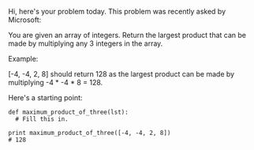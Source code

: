 Hi, here's your problem today. This problem was recently asked by Microsoft:

You are given an array of integers. Return the largest product that can be made by multiplying any 3 integers in 
the array.

Example:

[-4, -4, 2, 8] should return 128 as the largest product can be made by multiplying -4 * -4 * 8 = 128.

Here's a starting point:
```
def maximum_product_of_three(lst):
  # Fill this in.

print maximum_product_of_three([-4, -4, 2, 8])
# 128
```